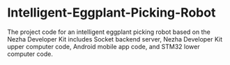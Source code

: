 # Intelligent-Eggplant-Picking-Robot
The project code for an intelligent eggplant picking robot based on the Nezha Developer Kit includes Socket backend server, Nezha Developer Kit upper computer code, Android mobile app code, and STM32 lower computer code.
